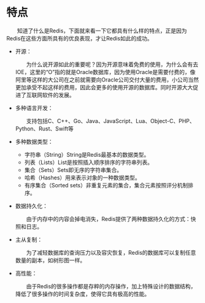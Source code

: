 # 特点

&ensp;&ensp;&ensp;&ensp;知道了什么是Redis，下面就来看一下它都具有什么样的特点，正是因为Redis在这些方面所具有的优良表现，才让Redis如此的成功。

- 开源：

  &ensp;&ensp;&ensp;&ensp;为什么说开源如此的重要呢？因为开源意味着免费的使用，为什么会有去IOE，这里的“O”指的就是Oracle数据库，因为使用Oracle是需要付费的，像阿里等这样的大公司在之前就需要向Oracle公司交付大量的费用，小公司当然更加承受不起这样的费用，因此会更多的使用开源的数据库。同时开源大大促进了互联网软件的发展。

- 多种语言开发：

  &ensp;&ensp;&ensp;&ensp;支持包括C、C++、Go、Java、JavaScript、Lua、Object-C、PHP、Python、Rust、Swift等

- 多种数据类型：

  - 字符串（String）String是Redis最基本的数据类型。
  - 列表（Lists）List是按照插入顺序排序的字符串列表。
  - 集合（Sets）Sets即无序的字符串集合。
  - 哈希（Hashes）用来表示对象的一种数据类型。
  - 有序集合（Sorted sets）非重复元素的集合，集合元素按照评分机制排序。

- 数据持久化：

  &ensp;&ensp;&ensp;&ensp;由于内存中的内容会掉电消失，Redis提供了两种数据持久化的方式：快照和日志。

- 主从复制：

  &ensp;&ensp;&ensp;&ensp;为了减轻数据库的查询压力以及容灾恢复，Redis的数据库可以复制任意数量的副本，如树形图一样。

- 高性能：

  &ensp;&ensp;&ensp;&ensp;由于Redis的很多操作都是存粹的内存操作，加上特殊设计的数据结构，降低了很多操作的时间复杂度，使得它具有极高的性能。
  

  

  

  

  

  

  

  
